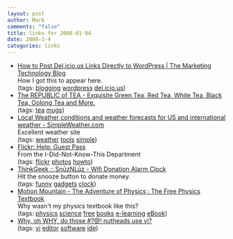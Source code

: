 ```yaml
--- 
layout: post
author: Mark
comments: "false"
title: links for 2008-01-04
date: 2008-1-4
categories: links
---
```

<ul class="delicious">
	<li>
		<div class="delicious-link"><a href="http://www.douglaskarr.com/2007/02/03/more-delicious-fun/">How to Post Del.icio.us Links Directly to WordPress | The Marketing Technology Blog</a></div>
		<div class="delicious-extended">How I got this to appear here.</div>
		<div class="delicious-tags">(tags: <a href="http://del.icio.us/zanshin/blogging">blogging</a> <a href="http://del.icio.us/zanshin/wordpress">wordpress</a> <a href="http://del.icio.us/zanshin/del.icio.us">del.icio.us</a>)</div>
	</li>
	<li>
		<div class="delicious-link"><a href="http://www.republicoftea.com/templates/detail.asp?navID=1754">The REPUBLIC of TEA - Exquisite Green Tea, Red Tea, White Tea, Black Tea, Oolong Tea and More.</a></div>
		<div class="delicious-tags">(tags: <a href="http://del.icio.us/zanshin/tea">tea</a> <a href="http://del.icio.us/zanshin/mugs">mugs</a>)</div>
	</li>
	<li>
		<div class="delicious-link"><a href="http://www.simpleweather.com/">Local Weather conditions and weather forecasts for US and international weather - SimpleWeather.com</a></div>
		<div class="delicious-extended">Excellent weather site</div>
		<div class="delicious-tags">(tags: <a href="http://del.icio.us/zanshin/weather">weather</a> <a href="http://del.icio.us/zanshin/tools">tools</a> <a href="http://del.icio.us/zanshin/simple">simple</a>)</div>
	</li>
	<li>
		<div class="delicious-link"><a href="http://www.flickr.com/help/guestpass/">Flickr: Help: Guest Pass</a></div>
		<div class="delicious-extended">From the I-Did-Not-Know-This Department</div>
		<div class="delicious-tags">(tags: <a href="http://del.icio.us/zanshin/flickr">flickr</a> <a href="http://del.icio.us/zanshin/photos">photos</a> <a href="http://del.icio.us/zanshin/howto">howto</a>)</div>
	</li>
	<li>
		<div class="delicious-link"><a href="http://www.thinkgeek.com/stuff/41/snuznluz.shtml">ThinkGeek :: SnūzNLūz - Wifi Donation Alarm Clock</a></div>
		<div class="delicious-extended">Hit the snooze button to donate money.</div>
		<div class="delicious-tags">(tags: <a href="http://del.icio.us/zanshin/funny">funny</a> <a href="http://del.icio.us/zanshin/gadgets">gadgets</a> <a href="http://del.icio.us/zanshin/clock">clock</a>)</div>
	</li>
	<li>
		<div class="delicious-link"><a href="http://www.motionmountain.net/">Motion Mountain - The Adventure of Physics : The Free Physics Textbook</a></div>
		<div class="delicious-extended">Why wasn't my physics textbook like this?</div>
		<div class="delicious-tags">(tags: <a href="http://del.icio.us/zanshin/physics">physics</a> <a href="http://del.icio.us/zanshin/science">science</a> <a href="http://del.icio.us/zanshin/free">free</a> <a href="http://del.icio.us/zanshin/books">books</a> <a href="http://del.icio.us/zanshin/e-learning">e-learning</a> <a href="http://del.icio.us/zanshin/eBook">eBook</a>)</div>
	</li>
	<li>
		<div class="delicious-link"><a href="http://www.viemu.com/a-why-vi-vim.html">Why, oh WHY, do those #?@! nutheads use vi?</a></div>
		<div class="delicious-tags">(tags: <a href="http://del.icio.us/zanshin/vi">vi</a> <a href="http://del.icio.us/zanshin/editor">editor</a> <a href="http://del.icio.us/zanshin/software">software</a> <a href="http://del.icio.us/zanshin/ide">ide</a>)</div>
	</li>
</ul>
